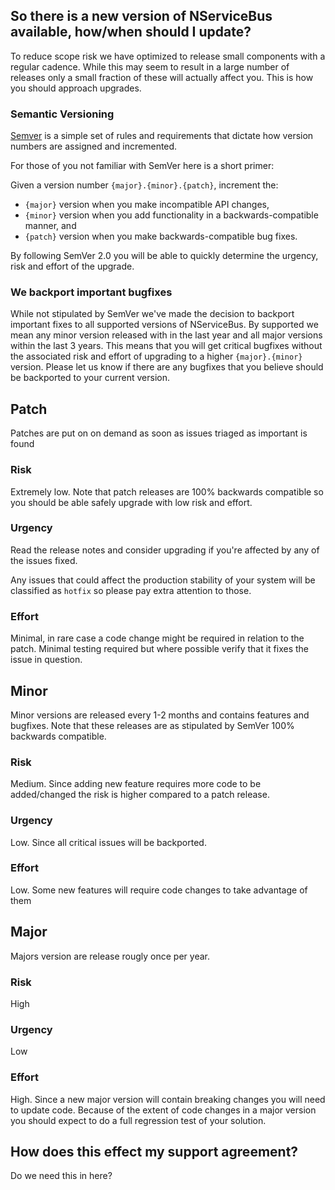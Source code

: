 ## So there is a new version of NServiceBus available, how/when should I update?

To reduce scope risk we have optimized to release small components with a regular cadence. While this may seem to result in a large number of releases only a small fraction of these will actually affect you. This is how you should approach upgrades.


### Semantic Versioning 

[Semver](http://semver.org/) is a simple set of rules and requirements that dictate how version numbers are assigned and incremented. 

For those of you not familiar with SemVer here is a short primer:

Given a version number `{major}.{minor}.{patch}`, increment the:

* `{major}` version when you make incompatible API changes,
* `{minor}` version when you add functionality in a backwards-compatible manner, and
* `{patch}` version when you make backwards-compatible bug fixes.

By following SemVer 2.0 you will be able to quickly determine the urgency, risk and effort of the upgrade. 


### We backport important bugfixes

While not stipulated by SemVer we've made the decision to backport important fixes to all supported versions of NServiceBus. By supported we mean any minor version released with in the last year and all major versions within the last 3 years. This means that you will get critical bugfixes without the associated risk and effort of upgrading to a higher `{major}.{minor}` version. Please let us know if there are any bugfixes that you believe should be backported to your current version.



## Patch
Patches are put on on demand as soon as issues triaged as important is found
### Risk
Extremely low. Note that patch releases are 100% backwards compatible so you should be able safely upgrade with low risk and effort.

### Urgency

Read the release notes and consider upgrading if you're affected by any of the issues fixed.

Any issues that could affect the production stability of your system will be classified as `hotfix` so please pay extra attention to those.

### Effort 

Minimal, in rare case a code change might be required in relation to the patch. Minimal testing required but where possible verify that it fixes the issue in question.

## Minor
Minor versions are released every 1-2 months and contains features and bugfixes. Note that these releases are as stipulated by SemVer 100% backwards compatible.

### Risk
Medium. Since adding new feature requires more code to be added/changed the risk is higher compared to a patch release.

### Urgency
Low. Since all critical issues will be backported. 

### Effort 
Low. Some new features will require code changes to take advantage of them

## Major
Majors version are release rougly once per year.

### Risk
High

### Urgency
Low

### Effort 
High. Since a new major version will contain breaking changes you will need to update code. Because of the extent of code changes in a major version you should expect to do a full regression test of your solution.


## How does this effect my support agreement?

Do we need this in here? 

